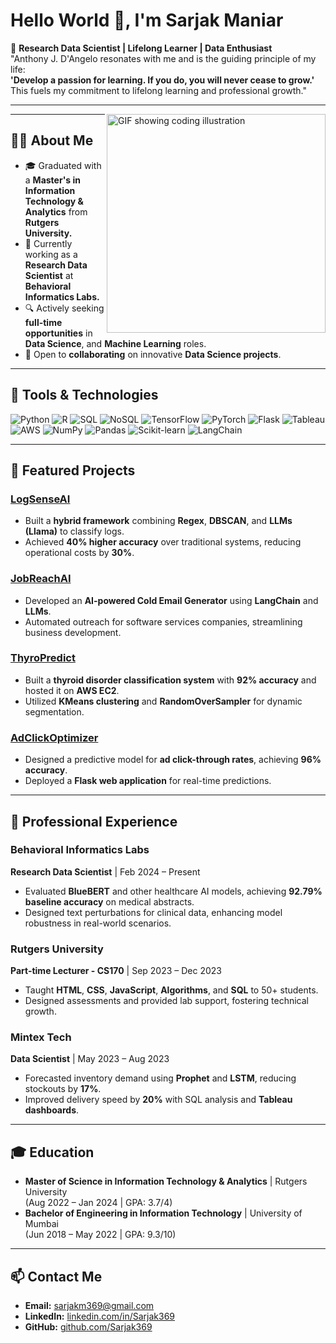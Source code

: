 # **Hello World 👋, I'm Sarjak Maniar**

🌟 **Research Data Scientist | Lifelong Learner | Data Enthusiast**  
"Anthony J. D'Angelo resonates with me and is the guiding principle of my life:  
**'Develop a passion for learning. If you do, you will never cease to grow.'**  
This fuels my commitment to lifelong learning and professional growth."

---

<div>
  <p align="left">
    <img align="right" src="https://user-images.githubusercontent.com/56110199/220014646-a1a14738-6782-42c3-8c60-e4a62c478ec4.gif" width="350" alt="GIF showing coding illustration">
  </p>
</div>


---

## **👨‍💻 About Me**

- 🎓 Graduated with a **Master's in Information Technology & Analytics** from **Rutgers University.**  
- 💼 Currently working as a **Research Data Scientist** at **Behavioral Informatics Labs.**
- 🔍 Actively seeking **full-time opportunities** in **Data Science**, and **Machine Learning** roles.  
- 🤝 Open to **collaborating** on innovative **Data Science projects**.

---

## **🔧 Tools & Technologies**
<div>
<img src="https://img.shields.io/badge/Python-%233776AB?style=for-the-badge&logo=python&logoColor=white" alt="Python"/> 
<img src="https://img.shields.io/badge/R-%23276DC3?style=for-the-badge&logo=r&logoColor=white" alt="R"/>
<img src="https://img.shields.io/badge/SQL-%234169E1?style=for-the-badge&logo=postgresql&logoColor=white" alt="SQL"/>
<img src="https://img.shields.io/badge/NoSQL-%23F47B20?style=for-the-badge&logo=mongodb&logoColor=white" alt="NoSQL"/>
<img src="https://img.shields.io/badge/TensorFlow-%23FF6F00?style=for-the-badge&logo=tensorflow&logoColor=white" alt="TensorFlow"/>
<img src="https://img.shields.io/badge/PyTorch-%23EE4C2C?style=for-the-badge&logo=pytorch&logoColor=white" alt="PyTorch"/>
<img src="https://img.shields.io/badge/Flask-%23000?style=for-the-badge&logo=flask&logoColor=white" alt="Flask"/>
<img src="https://img.shields.io/badge/Tableau-%23E97627?style=for-the-badge&logo=tableau&logoColor=white" alt="Tableau"/>
<img src="https://img.shields.io/badge/AWS-%23FF9900?style=for-the-badge&logo=amazon-aws&logoColor=white" alt="AWS"/>
<img src="https://img.shields.io/badge/NumPy-%23013243?style=for-the-badge&logo=numpy&logoColor=white" alt="NumPy"/>
<img src="https://img.shields.io/badge/Pandas-%23150458?style=for-the-badge&logo=pandas&logoColor=white" alt="Pandas"/>
<img src="https://img.shields.io/badge/Scikit_Learn-%23F7931E?style=for-the-badge&logo=scikit-learn&logoColor=white" alt="Scikit-learn"/>
<img src="https://img.shields.io/badge/LangChain-%23F3722C?style=for-the-badge" alt="LangChain"/>
</div>

---

## **📂 Featured Projects**

### **[LogSenseAI](https://github.com/Sarjak369/LogSenseAI)**
- Built a **hybrid framework** combining **Regex**, **DBSCAN**, and **LLMs (Llama)** to classify logs.
- Achieved **40% higher accuracy** over traditional systems, reducing operational costs by **30%**.

### **[JobReachAI](https://github.com/Sarjak369/JobReachAI)**
- Developed an **AI-powered Cold Email Generator** using **LangChain** and **LLMs**.
- Automated outreach for software services companies, streamlining business development.

### **[ThyroPredict](https://github.com/Sarjak369/ThyroPredict)**
- Built a **thyroid disorder classification system** with **92% accuracy** and hosted it on **AWS EC2**.
- Utilized **KMeans clustering** and **RandomOverSampler** for dynamic segmentation.

### **[AdClickOptimizer](https://github.com/Sarjak369/AdClickOptimizer)**
- Designed a predictive model for **ad click-through rates**, achieving **96% accuracy**.
- Deployed a **Flask web application** for real-time predictions.

---

## **💼 Professional Experience**

### **Behavioral Informatics Labs**  
**Research Data Scientist** | Feb 2024 – Present  
- Evaluated **BlueBERT** and other healthcare AI models, achieving **92.79% baseline accuracy** on medical abstracts.  
- Designed text perturbations for clinical data, enhancing model robustness in real-world scenarios.

### **Rutgers University**  
**Part-time Lecturer - CS170** | Sep 2023 – Dec 2023  
- Taught **HTML**, **CSS**, **JavaScript**, **Algorithms**, and **SQL** to 50+ students.  
- Designed assessments and provided lab support, fostering technical growth.

### **Mintex Tech**  
**Data Scientist** | May 2023 – Aug 2023  
- Forecasted inventory demand using **Prophet** and **LSTM**, reducing stockouts by **17%**.  
- Improved delivery speed by **20%** with SQL analysis and **Tableau dashboards**.

---

## **🎓 Education**
- **Master of Science in Information Technology & Analytics** | Rutgers University  
  (Aug 2022 – Jan 2024 | GPA: 3.7/4)
- **Bachelor of Engineering in Information Technology** | University of Mumbai  
  (Jun 2018 – May 2022 | GPA: 9.3/10)

---

## **📫 Contact Me**
- **Email:** [sarjakm369@gmail.com](mailto:sarjakm369@gmail.com)  
- **LinkedIn:** [linkedin.com/in/Sarjak369](https://linkedin.com/in/Sarjak369)  
- **GitHub:** [github.com/Sarjak369](https://github.com/Sarjak369)  

 

